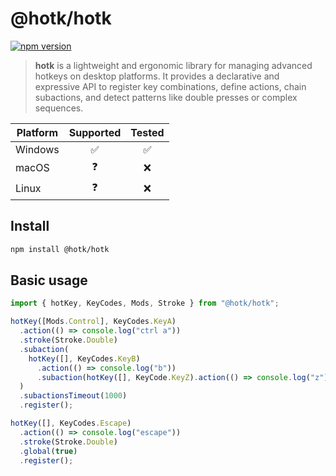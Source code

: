 # @hotk/hotk

[![npm version](https://img.shields.io/npm/v/@hotk/hotk.svg)](https://www.npmjs.com/package/@hotk/core)

> **hotk** is a lightweight and ergonomic library for managing advanced hotkeys on desktop platforms. It provides a declarative and expressive API to register key combinations, define actions, chain subactions, and detect patterns like double presses or complex sequences.

| Platform | Supported | Tested |
| -------- | :-------: | :----: |
| Windows  |    ✅     |   ✅   |
| macOS    |    ❓     |   ❌   |
| Linux    |    ❓     |   ❌   |

## Install

```bash
npm install @hotk/hotk
```

## Basic usage

```js
import { hotKey, KeyCodes, Mods, Stroke } from "@hotk/hotk";

hotKey([Mods.Control], KeyCodes.KeyA)
  .action(() => console.log("ctrl a"))
  .stroke(Stroke.Double)
  .subaction(
    hotKey([], KeyCodes.KeyB)
      .action(() => console.log("b"))
      .subaction(hotKey([], KeyCode.KeyZ).action(() => console.log("z")))
  )
  .subactionsTimeout(1000)
  .register();

hotKey([], KeyCodes.Escape)
  .action(() => console.log("escape"))
  .stroke(Stroke.Double)
  .global(true)
  .register();
```
